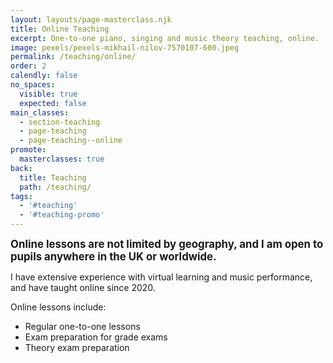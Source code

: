 ```yaml
---
layout: layouts/page-masterclass.njk
title: Online Teaching
excerpt: One-to-one piano, singing and music theory teaching, online.
image: pexels/pexels-mikhail-nilov-7570107-600.jpeg
permalink: /teaching/online/
order: 2
calendly: false
no_spaces:
  visible: true
  expected: false
main_classes:
  - section-teaching
  - page-teaching
  - page-teaching--online
promote:
  masterclasses: true
back:
  title: Teaching
  path: /teaching/
tags:
  - '#teaching'
  - '#teaching-promo'
---
```


<big>**Online lessons are not limited by geography, and I am open to pupils anywhere in the UK or worldwide.**</big>

I have extensive experience with virtual learning and music performance, and have taught online since 2020.

Online lessons include:

- Regular one-to-one lessons
- Exam preparation for grade exams
- Theory exam preparation
